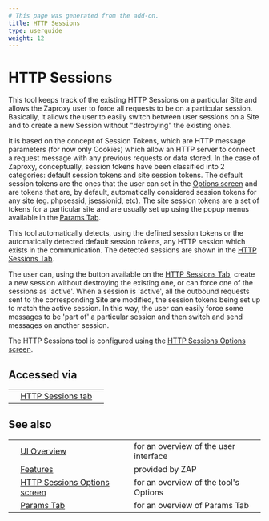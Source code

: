 ```yaml
---
# This page was generated from the add-on.
title: HTTP Sessions
type: userguide
weight: 12
---
```


# HTTP Sessions

This tool keeps track of the existing HTTP Sessions on a
particular Site and allows the Zaproxy user to force all requests to
be on a particular session. Basically, it allows the user to easily
switch between user sessions on a Site and to create a new Session
without "destroying" the existing ones.

It is based on the concept of Session Tokens, which are HTTP message
parameters (for now only Cookies) which allow an HTTP server to
connect a request message with any previous requests or data stored.
In the case of Zaproxy, conceptually, session tokens have been
classified into 2 categories: default session tokens and site session
tokens. The default session tokens are the ones that the user can set
in the [Options
screen](/docs/desktop/ui/dialogs/options/httpsessions/) and are tokens that are, by default, automatically considered
session tokens for any site (eg. phpsessid, jsessionid, etc). The site
session tokens are a set of tokens for a particular site and are
usually set up using the popup menus available in the [Params Tab](/docs/desktop/ui/tabs/params/).

This tool automatically detects, using the defined session tokens or
the automatically detected default session tokens, any HTTP session
which exists in the communication. The detected sessions are shown in
the [HTTP Sessions Tab](/docs/desktop/ui/tabs/httpsessions/).

The user can, using the button available on the [HTTP Sessions Tab](/docs/desktop/ui/tabs/httpsessions/), create
a new session without destroying the existing one, or can force one of
the sessions as 'active'. When a session is 'active', all the outbound
requests sent to the corresponding Site are modified, the session
tokens being set up to match the active session. In this way, the user
can easily force some messages to be 'part of' a particular session
and then switch and send messages on another session.

The HTTP Sessions tool is configured using the [HTTP Sessions
Options screen](/docs/desktop/ui/dialogs/options/httpsessions/).

## Accessed via

|   |                                                          |   |
|---|----------------------------------------------------------|---|
|   | [HTTP Sessions tab](/docs/desktop/ui/tabs/httpsessions/) |   |

## See also

|   |                                                                                |                                       |
|---|--------------------------------------------------------------------------------|---------------------------------------|
|   | [UI Overview](/docs/desktop/ui/)                                               | for an overview of the user interface |
|   | [Features](/docs/desktop/start/features/)                                      | provided by ZAP                       |
|   | [HTTP Sessions Options screen](/docs/desktop/ui/dialogs/options/httpsessions/) | for an overview of the tool's Options |
|   | [Params Tab](/docs/desktop/ui/tabs/params/)                                    | for an overview of Params Tab         |
